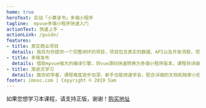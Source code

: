 ```yaml
---
home: true
heroText: 实战「小慕读书」多端小程序
tagline:  mpvue多端小程序快速入门
actionText: 快速上手 →
actionLink: /guide/
features:
- title: 真实商业项目
  details: 我将为你提供一个完整闭环的项目，项目包含真实的数据、API以及开发流程，项目完全符合商业项目标准
- title: 多端发布
  details: 借助mpvue强大的编译引擎，将vue源码快速转换为多端小程序版本，课程将详细介绍如何实现多端兼容
- title: 渐进式学习
  details: 面向初学者，课程难度逐步加深，新手也能快速学会，配合详细的文档和独家小班直播课，帮助你快速入门
footer: imooc.com | Copyright © 2019 Sam
---
```


如果您想学习本课程，请支持正版，谢谢！[购买地址](https://coding.imooc.com/class/285.html)
